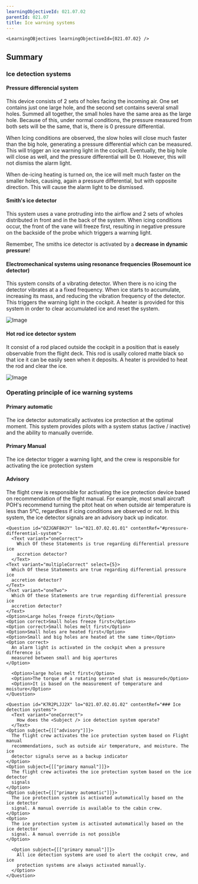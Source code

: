 ```yaml
---
learningObjectiveId: 021.07.02
parentId: 021.07
title: Ice warning systems
---
```


```tsx eval
<LearningOBjectives learningObjectiveId={021.07.02} />
```

## Summary

### Ice detection systems

#### Pressure differencial system

This device consists of 2 sets of holes facing the incoming air. One set
contains just one large hole, and the second set contains several small holes.
Summed all together, the small holes have the same area as the large hole.
Because of this, under normal conditions, the pressure measured from both sets
will be the same, that is, there is 0 pressure differential.

When Icing conditions are observed, the slow holes will close much faster than
the big hole, generating a pressure differential which can be measured. This
will trigger an ice warning light in the cockpit. Eventually, the big hole will
close as well, and the pressure differential will be 0. However, this will not
dismiss the alarm light.

When de-icing heating is turned on, the ice will melt much faster on the smaller
holes, causing, again a pressure differential, but with opposite direction. This
will cause the alarm light to be dismissed.

#### Smith's ice detector

This system uses a vane protruding into the airflow and 2 sets of wholes
distributed in front and in the back of the system. When icing conditions occur,
the front of the vane will freeze first, resulting in negative pressure on the
backside of the probe which triggers a warning light.

Remember, The smiths ice detector is activated by a **decrease in dynamic
pressure**!

#### Electromechanical systems using resonance frequencies (Rosemount ice detector)

This system consits of a vibrating detector. When there is no icing the detector
vibrates at a a fixed frequency. When ice starts to accumulate, increasing its
mass, and reducing the vibration frequency of the detector. This triggers the
warning light in the cockpit. A heater is provided for this system in order to
clear accumulated ice and reset the system.

![Image](images/021.07.02.01-02.png)

#### Hot rod ice detector system

It consist of a rod placed outside the cockpit in a position that is easely
observable from the flight deck. This rod is usally colored matte black so that
ice it can be easily seen when it deposits. A heater is provided to heat the rod
and clear the ice.

![Image](images/021.07.02.01-01.png)

### Operating principle of ice warning systems

#### Primary automatic

The ice detector automatically activates ice protection at the optimal moment.
This system provides pilots with a system status (active / inactive) and the
ability to manually override.

#### Primary Manual

The ice detector trigger a warning light, and the crew is responsible for
activating the ice protection system

#### Advisory

The flight crew is responsible for activating the ice protection device based on
recommendation of the flight manual. For example, most small aircraft POH's
recommend turning the pitot heat on when outside air temperature is less than
5ºC, regardless if icing conditions are observed or not. In this system, the ice
detector signals are an advisory back up indicator.

```tsx
<Question id="OZJGNF8HJY" lo="021.07.02.01.01" contentRef="#pressure-differential-system">
  <Text variant="oneCorrect">
    Which Of these Statements is true regarding differential pressure ice
    accretion detector?
  </Text>
<Text variant="multipleCorrect" select={5}>
  Which Of these Statements are true regarding differential pressure ice
  accretion detector?
</Text>
<Text variant="oneTwo">
  Which Of these Statements are true regarding differential pressure ice
  accretion detector?
</Text>
<Option>Large holes freeze first</Option>
<Option correct>Small holes freeze first</Option>
<Option correct>Small holes melt first</Option>
<Option>Small holes are heated first</Option>
<Option>Small and big holes are heated at the same time</Option>
<Option correct>
  An alarm light is activated in the cockpit when a pressure difference is
  measured between small and big apertures
</Option>

  <Option>large holes melt first</Option>
  <Option>The torque of a rotating serrated shat is measured</Option>
  <Option>It is based on the measurement of temperature and moisture</Option>
</Question>
```

```tsx
<Question id="K7R2PLJJ2X" lo="021.07.02.01.02" contentRef="### Ice detection systems">
  <Text variant="oneCorrect">
    How does the <Subject /> ice detection system operate?
  </Text>
<Option subject={[["advisory"]]}>
  The flight crew activates the ice protection system based on Flight manual
  recommendations, such as outside air temperature, and moisture. The ice
  detector signals serve as a backup indicator
</Option>
<Option subject={[["primary manual"]]}>
  The flight crew activates the ice protection system based on the ice detector
  signals
</Option>
<Option subject={[["primary automatic"]]}>
  The ice protection system is activated automatically based on the ice detector
  signal. A manual override is available to the cabin crew.
</Option>
<Option>
  The ice protection system is activated automatically based on the ice detector
  signal. A manual override is not possible
</Option>

  <Option subject={[["primary manual"]]}>
    All ice detection systems are used to alert the cockpit crew, and ice
    protection systems are always activated manually.
  </Option>
</Question>
```
